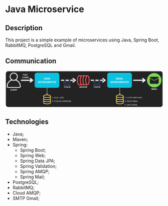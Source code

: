 # Java Microservice

## Description
This project is a simple example of microservices using Java, Spring Boot, RabbitMQ, PostgreSQL and Gmail.

## Communication
![Communication-image](public/images/Client.png)

## Technologies
- Java;
- Maven;
- Spring:
    - Spring Boot;
    - Spring Web;
    - Spring Data JPA;
    - Spring Validation;
    - Spring AMQP;
    - Spring Mail;
- PostgreSQL;
- RabbitMQ;
- Cloud AMQP;
- SMTP Gmail;
